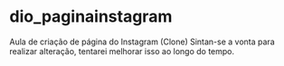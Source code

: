 # dio_paginainstagram
Aula de criação de página do Instagram (Clone)
Sintan-se a vonta para realizar alteração, tentarei melhorar isso ao longo do tempo.
